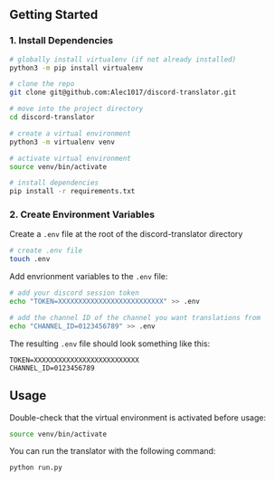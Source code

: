 ## Getting Started

### 1. Install Dependencies
```bash
# globally install virtualenv (if not already installed)
python3 -m pip install virtualenv

# clone the repo
git clone git@github.com:Alec1017/discord-translator.git

# move into the project directory
cd discord-translator

# create a virtual environment
python3 -m virtualenv venv

# activate virtual environment
source venv/bin/activate

# install dependencies
pip install -r requirements.txt
```

### 2. Create Environment Variables
Create a `.env` file at the root of the discord-translator directory
```bash
# create .env file
touch .env
```

Add envrionment variables to the `.env` file:
```bash
# add your discord session token
echo "TOKEN=XXXXXXXXXXXXXXXXXXXXXXXXXX" >> .env

# add the channel ID of the channel you want translations from
echo "CHANNEL_ID=0123456789" >> .env
```

The resulting `.env` file should look something like this:
```
TOKEN=XXXXXXXXXXXXXXXXXXXXXXXXXX
CHANNEL_ID=0123456789
```

## Usage

Double-check that the virtual environment is activated before usage:
```bash
source venv/bin/activate
```

You can run the translator with the following command:
```bash
python run.py
```